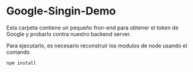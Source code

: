 # Google-Singin-Demo

Esta carpeta contiene un pequeño fron-end para
obtener el token de Google y probarlo contra nuestro
backend server.

Para ejecutarlo, es necesario reconstruir los modulos
de node usando el comando

```
npm install
```
